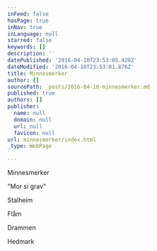 ```yaml
---
inFeed: false
hasPage: true
inNav: true
inLanguage: null
starred: false
keywords: []
description: ''
datePublished: '2016-04-10T23:53:05.428Z'
dateModified: '2016-04-10T23:53:01.876Z'
title: Minnesmerker
author: []
sourcePath: _posts/2016-04-10-minnesmerker.md
published: true
authors: []
publisher:
  name: null
  domain: null
  url: null
  favicon: null
url: minnesmerker/index.html
_type: WebPage

---
```

Minnesmerker

"Mor si grav"

Stalheim

Flåm

Drammen

Hedmark